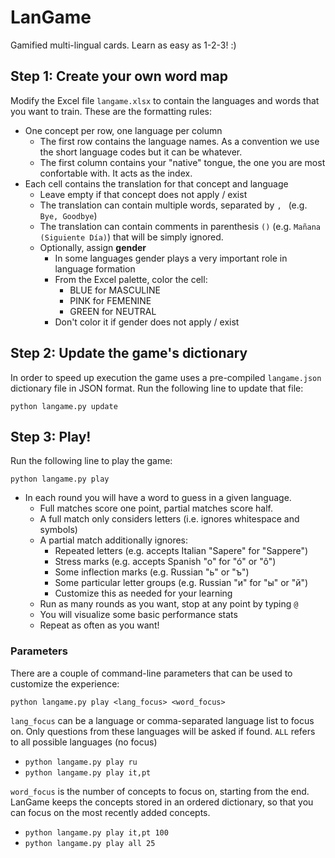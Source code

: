 # LanGame

Gamified multi-lingual cards. Learn as easy as 1-2-3! :)

## Step 1: Create your own word map

Modify the Excel file `langame.xlsx` to contain the languages and words that you want to train.
These are the formatting rules:

* One concept per row, one language per column
    * The first row contains the language names. As a convention we use the short language codes but it can be whatever.
    * The first column contains your "native" tongue, the one you are most confortable with. It acts as the index.
* Each cell contains the translation for that concept and language
    * Leave empty if that concept does not apply / exist
    * The translation can contain multiple words, separated by `, ` (e.g. `Bye, Goodbye`)
    * The translation can contain comments in parenthesis `()` (e.g. `Mañana (Siguiente Día)`) that will be simply ignored.
    * Optionally, assign **gender**
        * In some languages gender plays a very important role in language formation
        * From the Excel palette, color the cell:
            * BLUE for MASCULINE
            * PINK for FEMENINE
            * GREEN for NEUTRAL
        * Don't color it if gender does not apply / exist

## Step 2: Update the game's dictionary

In order to speed up execution the game uses a pre-compiled `langame.json` dictionary file in JSON format.
Run the following line to update that file:

`python langame.py update`

## Step 3: Play!

Run the following line to play the game:

`python langame.py play`

* In each round you will have a word to guess in a given language.
    * Full matches score one point, partial matches score half.
    * A full match only considers letters (i.e. ignores whitespace and symbols)
    * A partial match additionally ignores:
        * Repeated letters (e.g. accepts Italian "Sapere" for "Sappere")
        * Stress marks (e.g. accepts Spanish "o" for "ó" or "ô")
        * Some inflection marks (e.g. Russian "ь" or "ъ")
        * Some particular letter groups (e.g. Russian "и" for "ы" or "й")
        * Customize this as needed for your learning
    * Run as many rounds as you want, stop at any point by typing `@`
    * You will visualize some basic performance stats
    * Repeat as often as you want!

### Parameters

There are a couple of command-line parameters that can be used to customize the experience:

`python langame.py play <lang_focus> <word_focus>`

`lang_focus` can be a language or comma-separated language list to focus on.
Only questions from these languages will be asked if found.
`ALL` refers to all possible languages (no focus)

* `python langame.py play ru`
* `python langame.py play it,pt`

`word_focus` is the number of concepts to focus on, starting from the end.
LanGame keeps the concepts stored in an ordered dictionary, so that you can focus on the most recently added concepts.

* `python langame.py play it,pt 100`
* `python langame.py play all 25`